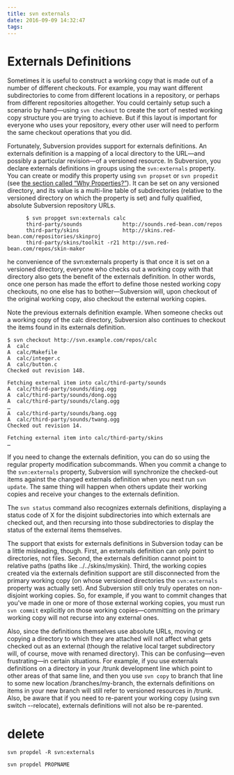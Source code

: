 ```yaml
---
title: svn externals
date: 2016-09-09 14:32:47
tags:
---
```

# Externals Definitions
Sometimes it is useful to construct a working copy that is made out of a number of different checkouts. For example, you may want different subdirectories to come from different locations in a repository, or perhaps from different repositories altogether. You could certainly setup such a scenario by hand—using `svn checkout` to create the sort of nested working copy structure you are trying to achieve. But if this layout is important for everyone who uses your repository, every other user will need to perform the same checkout operations that you did.

Fortunately, Subversion provides support for externals definitions. An externals definition is a mapping of a local directory to the URL—and possibly a particular revision—of a versioned resource. In Subversion, you declare externals definitions in groups using the `svn:externals` property. You can create or modify this property using `svn propset` or `svn propedit` (see [the section called “Why Properties?”](http://svnbook.red-bean.com/en/1.0/ch07s02.html#svn-ch-7-sect-2.1)). It can be set on any versioned directory, and its value is a multi-line table of subdirectories (relative to the versioned directory on which the property is set) and fully qualified, absolute Subversion repository URLs.

```
      $ svn propget svn:externals calc
      third-party/sounds             http://sounds.red-bean.com/repos
      third-party/skins              http://skins.red-bean.com/repositories/skinproj
      third-party/skins/toolkit -r21 http://svn.red-bean.com/repos/skin-maker
```

he convenience of the svn:externals property is that once it is set on a versioned directory, everyone who checks out a working copy with that directory also gets the benefit of the externals definition. In other words, once one person has made the effort to define those nested working copy checkouts, no one else has to bother—Subversion will, upon checkout of the original working copy, also checkout the external working copies.

Note the previous externals definition example. When someone checks out a working copy of the calc directory, Subversion also continues to checkout the items found in its externals definition.


```
$ svn checkout http://svn.example.com/repos/calc
A  calc
A  calc/Makefile
A  calc/integer.c
A  calc/button.c
Checked out revision 148.

Fetching external item into calc/third-party/sounds
A  calc/third-party/sounds/ding.ogg
A  calc/third-party/sounds/dong.ogg
A  calc/third-party/sounds/clang.ogg
…
A  calc/third-party/sounds/bang.ogg
A  calc/third-party/sounds/twang.ogg
Checked out revision 14.

Fetching external item into calc/third-party/skins
…

```
If you need to change the externals definition, you can do so using the regular property modification subcommands. When you commit a change to the `svn:externals` property, Subversion will synchronize the checked-out items against the changed externals definition when you next run `svn update`. The same thing will happen when others update their working copies and receive your changes to the externals definition.

The `svn status` command also recognizes externals definitions, displaying a status code of X for the disjoint subdirectories into which externals are checked out, and then recursing into those subdirectories to display the status of the external items themselves.

The support that exists for externals definitions in Subversion today can be a little misleading, though. First, an externals definition can only point to directories, not files. Second, the externals definition cannot point to relative paths (paths like ../../skins/myskin). Third, the working copies created via the externals definition support are still disconnected from the primary working copy (on whose versioned directories the `svn:externals` property was actually set). And Subversion still only truly operates on non-disjoint working copies. So, for example, if you want to commit changes that you've made in one or more of those external working copies, you must run `svn commit` explicitly on those working copies—committing on the primary working copy will not recurse into any external ones.

Also, since the definitions themselves use absolute URLs, moving or copying a directory to which they are attached will not affect what gets checked out as an external (though the relative local target subdirectory will, of course, move with renamed directory). This can be confusing—even frustrating—in certain situations. For example, if you use externals definitions on a directory in your /trunk development line which point to other areas of that same line, and then you use `svn copy` to branch that line to some new location /branches/my-branch, the externals definitions on items in your new branch will still refer to versioned resources in /trunk. Also, be aware that if you need to re-parent your working copy (using svn switch --relocate), externals definitions will not also be re-parented.

# delete
```
svn propdel -R svn:externals
```

```
svn propdel PROPNAME
```
